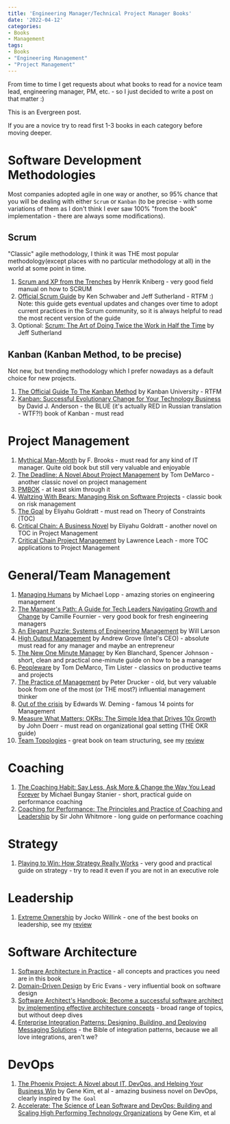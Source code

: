 ```yaml
---
title: 'Engineering Manager/Technical Project Manager Books'
date: '2022-04-12'
categories:
- Books
- Management
tags:
- Books
- "Engineering Management"
- "Project Management"
---
```


From time to time I get requests about what books to read for a novice team lead, engineering manager, PM, etc. - so I just decided to write a post on that matter :) 

This is an Evergreen post.

If you are a novice try to read first 1-3 books in each category before moving deeper.

# Software Development Methodologies

Most companies adopted agile in one way or another, so 95% chance that you will be dealing with either `Scrum` or `Kanban` (to be precise - with some variations of them as I don't think I ever saw 100% "from the book" implementation - there are always some modifications).

## Scrum

"Classic" agile methodology, I think it was THE most popular methodology(except places with no particular methodology at all) in the world at some point in time. 

1. [Scrum and XP from the Trenches](https://www.infoq.com/minibooks/scrum-xp-from-the-trenches-2/) by Henrik Kniberg - very good field manual on how to SCRUM
2. [Official Scrum Guide](https://scrumguides.org/docs/scrumguide/v2020/2020-Scrum-Guide-US.pdf#zoom=100) by Ken Schwaber and Jeff Sutherland - RTFM :) Note: this guide gets eventual updates and changes over time to adopt current practices in the Scrum community, so it is always helpful to read the most recent version of the guide
3. Optional: [Scrum: The Art of Doing Twice the Work in Half the Time](https://www.amazon.com/Scrum-Doing-Twice-Work-Half/dp/038534645X) by Jeff Sutherland

## Kanban (Kanban Method, to be precise)

Not new, but trending methodology which I prefer nowadays as a default choice for new projects.

1. [The Official Guide To The Kanban Method](https://resources.kanban.university/kanban-guide/) by Kanban University - RTFM
2. [Kanban: Successful Evolutionary Change for Your Technology Business](https://www.amazon.com/Kanban-David-J-Anderson-ebook/dp/B0057H2M70/) by David J. Anderson - the BLUE (it's actually RED in Russian translation - WTF?!) book of Kanban - must read

# Project Management

1. [Mythical Man-Month](https://www.amazon.com/Mythical-Man-Month-Anniversary-Software-Engineering-ebook-dp-B00B8USS14/dp/B00B8USS14/) by F. Brooks - must read for any kind of IT manager. Quite old book but still very valuable and enjoyable
2. [The Deadline: A Novel About Project Management](https://www.amazon.com/Deadline-Novel-About-Project-Management-ebook/dp/B006MN4RAS/) by Tom DeMarco - another classic novel on project management
3. [PMBOK](https://www.amazon.com/Guide-Project-Management-Knowledge-PMBOK®-ebook/dp/B096KV7FXQ) - at least skim through it
4. [Waltzing With Bears: Managing Risk on Software Projects](https://www.amazon.com/Waltzing-Bears-Managing-Software-Projects/dp/0932633609/) - classic book on risk management
5. [The Goal](https://www.amazon.com/Goal-Process-Ongoing-Improvement-ebook/dp/B002LHRM2O/) by Eliyahu Goldratt - must read on Theory of Constraints (TOC)
6. [Critical Chain: A Business Novel](https://www.amazon.com/Critical-Chain-Business-Eliyahu-Goldratt-ebook/dp/B002LHRM2E/) by Eliyahu Goldratt - another novel on TOC in Project Management
7. [Critical Chain Project Management](https://www.amazon.com/Critical-Management-Technology-Professional-Development-ebook/dp/B00LOV10A8/) by Lawrence Leach - more TOC applications to Project Management

# General/Team Management

1. [Managing Humans](https://www.amazon.com/Managing-Humans-Humorous-Software-Engineering-ebook/dp/B01J53IE1O) by Michael Lopp - amazing stories on engineering management
2. [The Manager's Path: A Guide for Tech Leaders Navigating Growth and Change](https://www.amazon.com/Managers-Path-Leaders-Navigating-Growth-ebook/dp/B06XP3GJ7F/) by Camille Fournier - very good book for fresh engineering managers
3. [An Elegant Puzzle: Systems of Engineering Management](https://www.amazon.com/Elegant-Puzzle-Systems-Engineering-Management-ebook/dp/B07QYCHJ7V/) by Will Larson
4. [High Output Management](https://www.amazon.com/High-Output-Management-Andrew-Grove-ebook/dp/B015VACHOK/) by Andrew Grove (Intel's CEO) - absolute must read for any manager and maybe an entrepreneur
5. [The New One Minute Manager](https://www.amazon.com/New-One-Minute-Manager-ebook/dp/B00MMG19OG/) by Ken Blanchard, Spencer Johnson - short, clean and practical one-minute guide on how to be a manager
6. [Peopleware](https://www.amazon.com/Peopleware-Productive-Projects-Teams-3rd/dp/0321934113/) by Tom DeMarco, Tim Lister - classics on productive teams and projects
7. [The Practice of Management](https://www.amazon.com/Practice-Management-Peter-F-Drucker-ebook/dp/B003F1WM8E/) by Peter Drucker - old, but very valuable book from one of the most (or THE most?) influential management thinker
8. [Out of the crisis](https://www.amazon.com/Out-Crisis-reissue-Edwards-Deming-ebook/dp/B08FZLVM1D/) by Edwards W. Deming - famous 14 points for Management
9. [Measure What Matters: OKRs: The Simple Idea that Drives 10x Growth](https://www.amazon.com/Measure-What-Matters-Simple-Drives-ebook/dp/B078X4HKS9) by John Doerr - must read on organizational goal setting (THE OKR guide)
10. [Team Topologies](https://www.amazon.com/Team-Topologies-Organizing-Business-Technology-ebook/dp/B09JWT9S4D/) - great book on team structuring, see my [review](/team-topologies-book-notes)

# Coaching

1. [The Coaching Habit: Say Less, Ask More & Change the Way You Lead Forever](https://www.amazon.com/Coaching-Habit-Less-Change-Forever-ebook/dp/B01BUIBBZI/) by Michael Bungay Stanier - short, practical guide on performance coaching
2. [Coaching for Performance: The Principles and Practice of Coaching and Leadership](https://www.amazon.com/Coaching-Performance-Principles-Leadership-Professionals-ebook/dp/B01HPVHM0C/) by Sir John Whitmore - long guide on performance coaching

# Strategy

1. [Playing to Win: How Strategy Really Works](https://www.amazon.com/Playing-Win-Strategy-Really-Works-ebook/dp/B00AJVJ1HI/) - very good and practical guide on strategy - try to read it even if you are not in an executive role

# Leadership

1. [Extreme Ownership](https://www.amazon.com/Extreme-Ownership-U-S-Navy-SEALs-ebook/dp/B0739PYQSS/) by Jocko Willink - one of the best books on leadership, see my [review](/extreme-ownership-book-notes)


# Software Architecture

1. [Software Architecture in Practice](https://www.amazon.com/Software-Architecture-Practice-3rd-Engineering/dp/0321815734) - all concepts and practices you need are in this book
2. [Domain-Driven Design](https://www.amazon.com/Domain-Driven-Design-Tackling-Complexity-Software/dp/0321125215) by Eric Evans - very influential book on software design
3. [Software Architect's Handbook: Become a successful software architect by implementing effective architecture concepts](https://www.amazon.com/Software-Architects-Handbook-implementing-architecture/dp/1788624068/) - broad range of topics, but without deep dives
4. [Enterprise Integration Patterns: Designing, Building, and Deploying Messaging Solutions](https://www.amazon.com/Enterprise-Integration-Patterns-Designing-Deploying/dp/0321200683) - the Bible of integration patterns, because we all love integrations, aren't we?
   
# DevOps

1. [The Phoenix Project: A Novel about IT, DevOps, and Helping Your Business Win](https://www.amazon.com/Phoenix-Project-DevOps-Helping-Business-ebook/dp/B078Y98RG8/) by Gene Kim, et al - amazing business novel on DevOps, clearly inspired by `The Goal`
2. [Accelerate: The Science of Lean Software and DevOps: Building and Scaling High Performing Technology Organizations](https://www.amazon.com/Accelerate-Software-Performing-Technology-Organizations-ebook/dp/B07B9F83WM/) by Gene Kim, et al
